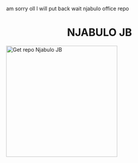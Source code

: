 am sorry oll l will put back wait njabulo office repo

<h1 align="center">  NJABULO JB </h1>
  <a href="https://github.com/NjabuloJ/Njabulo-Jb"><img src="https://img.shields.io/badge/Pair%20session%20code-white" alt="Get repo Njabulo JB " width="300"></a>
